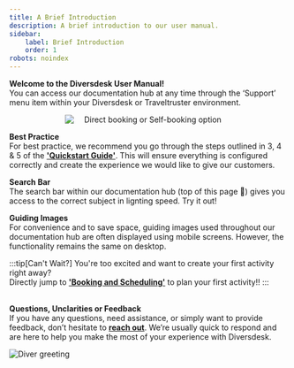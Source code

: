 ```yaml
---
title: A Brief Introduction
description: A brief introduction to our user manual.
sidebar:
    label: Brief Introduction
    order: 1
robots: noindex
---
```


**Welcome to the Diversdesk User Manual!** <br>
You can access our documentation hub at any time through the ‘Support’ menu item within your Diversdesk or Traveltruster environment. 

<div style="text-align: center;">
  <img src="/images/navigating_to_the_support_page.png" alt="Direct booking or Self-booking option" style="max-width: 60%; height: auto;display: block; margin: 0 auto;">
</div>

**Best Practice** <br>
For best practice, we recommend you go through the steps outlined in 3, 4 & 5 of the <a href="/quickstart_guide/#3-personalize-your-company-page-and-enter-activities" target="_blank" rel="noopener noreferrer"><strong>'Quickstart Guide'</strong></a>. This will ensure everything is configured correctly and create the experience we would like to give our customers.

**Search Bar**<br>
The search bar within our documentation hub (top of this page 🔎) gives you access to the correct subject in lignting speed. Try it out!

**Guiding Images**<br>
For convenience and to save space, guiding images used throughout our documentation hub are often displayed using mobile screens. However, the functionality remains the same on desktop.

:::tip[Can't Wait?]
You're too excited and want to create your first activity right away? <br>
Directly jump to [**'Booking and Scheduling'**](/user_manual/booking_and_scheduling) to plan your first activity!!
::: 

<br>**Questions, Unclarities or Feedback** <br>
If you have any questions, need assistance, or simply want to provide feedback, don’t hesitate to <a href="https://www.diversdesk.com/contact" target="_blank">**reach out**</a>. We’re usually quick to respond and are here to help you make the most of your experience with Diversdesk.

<Image src="/images/diver_image.png" alt="Diver greeting" data-zoom-off />